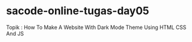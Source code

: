 # sacode-online-tugas-day05
Topik : How To Make A Website With Dark Mode Theme Using HTML CSS And JS
